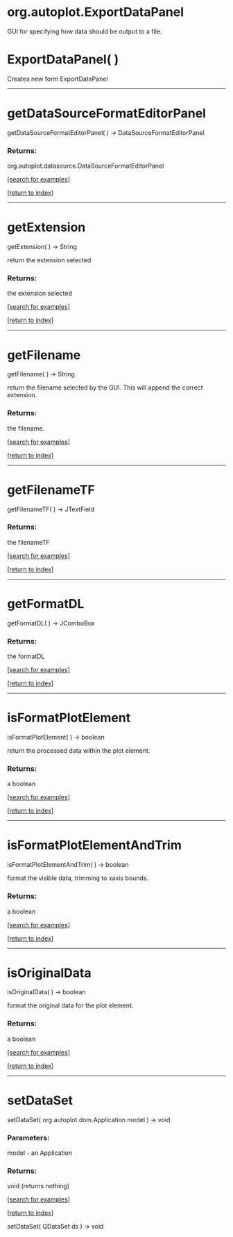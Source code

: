 # org.autoplot.ExportDataPanel

GUI for specifying how data should be output to a file.

# ExportDataPanel( )
Creates new form ExportDataPanel

***
<a name="getDataSourceFormatEditorPanel"></a>
# getDataSourceFormatEditorPanel
getDataSourceFormatEditorPanel(  ) &rarr; DataSourceFormatEditorPanel



### Returns:
org.autoplot.datasource.DataSourceFormatEditorPanel


<a href="https://github.com/autoplot/dev/search?q=getDataSourceFormatEditorPanel&unscoped_q=getDataSourceFormatEditorPanel">[search for examples]</a>

<a href="https://github.com/autoplot/documentation/blob/master/javadoc/index-all.md">[return to index]</a>

***
<a name="getExtension"></a>
# getExtension
getExtension(  ) &rarr; String

return the extension selected

### Returns:
the extension selected

<a href="https://github.com/autoplot/dev/search?q=getExtension&unscoped_q=getExtension">[search for examples]</a>

<a href="https://github.com/autoplot/documentation/blob/master/javadoc/index-all.md">[return to index]</a>

***
<a name="getFilename"></a>
# getFilename
getFilename(  ) &rarr; String

return the filename selected by the GUI.  This will append the correct 
 extension.

### Returns:
the filename.

<a href="https://github.com/autoplot/dev/search?q=getFilename&unscoped_q=getFilename">[search for examples]</a>

<a href="https://github.com/autoplot/documentation/blob/master/javadoc/index-all.md">[return to index]</a>

***
<a name="getFilenameTF"></a>
# getFilenameTF
getFilenameTF(  ) &rarr; JTextField



### Returns:
the filenameTF

<a href="https://github.com/autoplot/dev/search?q=getFilenameTF&unscoped_q=getFilenameTF">[search for examples]</a>

<a href="https://github.com/autoplot/documentation/blob/master/javadoc/index-all.md">[return to index]</a>

***
<a name="getFormatDL"></a>
# getFormatDL
getFormatDL(  ) &rarr; JComboBox



### Returns:
the formatDL

<a href="https://github.com/autoplot/dev/search?q=getFormatDL&unscoped_q=getFormatDL">[search for examples]</a>

<a href="https://github.com/autoplot/documentation/blob/master/javadoc/index-all.md">[return to index]</a>

***
<a name="isFormatPlotElement"></a>
# isFormatPlotElement
isFormatPlotElement(  ) &rarr; boolean

return the processed data within the plot element.

### Returns:
a boolean


<a href="https://github.com/autoplot/dev/search?q=isFormatPlotElement&unscoped_q=isFormatPlotElement">[search for examples]</a>

<a href="https://github.com/autoplot/documentation/blob/master/javadoc/index-all.md">[return to index]</a>

***
<a name="isFormatPlotElementAndTrim"></a>
# isFormatPlotElementAndTrim
isFormatPlotElementAndTrim(  ) &rarr; boolean

format the visible data, trimming to xaxis bounds.

### Returns:
a boolean


<a href="https://github.com/autoplot/dev/search?q=isFormatPlotElementAndTrim&unscoped_q=isFormatPlotElementAndTrim">[search for examples]</a>

<a href="https://github.com/autoplot/documentation/blob/master/javadoc/index-all.md">[return to index]</a>

***
<a name="isOriginalData"></a>
# isOriginalData
isOriginalData(  ) &rarr; boolean

format the original data for the plot element.

### Returns:
a boolean


<a href="https://github.com/autoplot/dev/search?q=isOriginalData&unscoped_q=isOriginalData">[search for examples]</a>

<a href="https://github.com/autoplot/documentation/blob/master/javadoc/index-all.md">[return to index]</a>

***
<a name="setDataSet"></a>
# setDataSet
setDataSet( org.autoplot.dom.Application model ) &rarr; void



### Parameters:
model - an Application

### Returns:
void (returns nothing)


<a href="https://github.com/autoplot/dev/search?q=setDataSet&unscoped_q=setDataSet">[search for examples]</a>

<a href="https://github.com/autoplot/documentation/blob/master/javadoc/index-all.md">[return to index]</a>

setDataSet( QDataSet ds ) &rarr; void<br>

